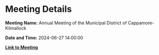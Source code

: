 # Meeting Details

**Meeting Name:** Annual Meeting of the Municipal District of Cappamore-Kilmallock

**Date and Time:** 2024-06-27 14:00:00

**[Link to Meeting](https://www.limerick.ie/council/whats-on/annual-meeting-of-the-municipal-district-of-cappamore-kilmallock)**
